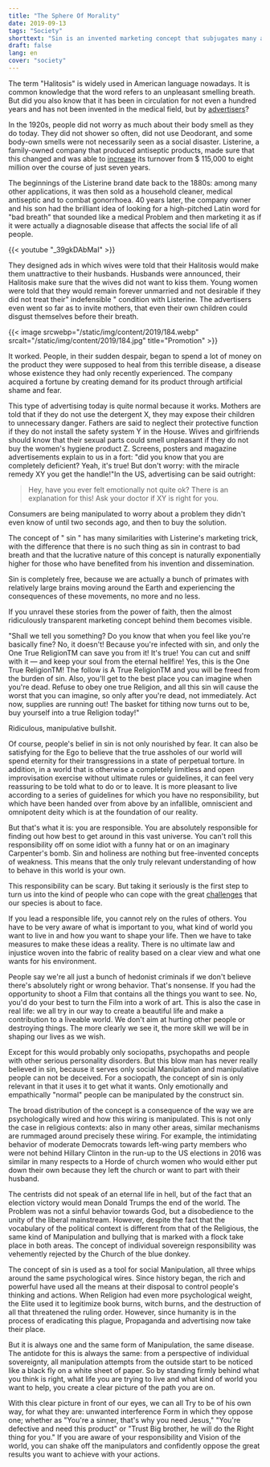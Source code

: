 ```yaml
---
title: "The Sphere Of Morality"
date: 2019-09-13
tags: "Society"
shorttext: "Sin is an invented marketing concept that subjugates many and protects few."
draft: false
lang: en
cover: "society"
---
```


The term "Halitosis" is widely used in American language nowadays. It is common knowledge that the word refers to an unpleasant smelling breath. But did you also know that it has been in circulation for not even a hundred years and has not been invented in the medical field, but by [advertisers](https://www.smithsonianmag.com/smart-news/marketing-campaign-invented-halitosis-180954082/ "How Halitosis Became a Medical Condition With a 'Cure'")?

In the 1920s, people did not worry as much about their body smell as they do today. They did not shower so often, did not use Deodorant, and some body-own smells were not necessarily seen as a social disaster. Listerine, a family-owned company that produced antiseptic products, made sure that this changed and was able to [increase](https://themarketingagenda.com/2014/09/11/the-growth-of-fear-appeals-in-advertising/ "THE GROWTH OF FEAR APPEALS IN ADVERTISING") its turnover from $ 115,000 to eight million over the course of just seven years.

The beginnings of the Listerine brand date back to the 1880s: among many other applications, it was then sold as a household cleaner, medical antiseptic and to combat gonorrhoea. 40 years later, the company owner and his son had the brilliant idea of looking for a high-pitched Latin word for "bad breath" that sounded like a medical Problem and then marketing it as if it were actually a diagnosable disease that affects the social life of all people.

{{< youtube "_39gkDAbMaI" >}}

They designed ads in which wives were told that their Halitosis would make them unattractive to their husbands. Husbands were announced, their Halitosis make sure that the wives did not want to kiss them. Young women were told that they would remain forever unmarried and not desirable if they did not treat their" indefensible " condition with Listerine. The advertisers even went so far as to invite mothers, that even their own children could disgust themselves before their breath.

{{< image srcwebp="/static/img/content/2019/184.webp" srcalt="/static/img/content/2019/184.jpg" title="Promotion" >}}

It worked. People, in their sudden despair, began to spend a lot of money on the product they were supposed to heal from this terrible disease, a disease whose existence they had only recently experienced. The company acquired a fortune by creating demand for its product through artificial shame and fear.

This type of advertising today is quite normal because it works. Mothers are told that if they do not use the detergent X, they may expose their children to unnecessary danger. Fathers are said to neglect their protective function if they do not install the safety system Y in the House. Wives and girlfriends should know that their sexual parts could smell unpleasant if they do not buy the women's hygiene product Z. Screens, posters and magazine advertisements explain to us in a fort: "did you know that you are completely deficient? Yeah, it's true! But don't worry: with the miracle remedy XY you get the handle!"In the US, advertising can be said outright:

> Hey, have you ever felt emotionally not quite ok? There is an explanation for this! Ask your doctor if XY is right for you.

Consumers are being manipulated to worry about a problem they didn't even know of until two seconds ago, and then to buy the solution.

The concept of " sin " has many similarities with Listerine's marketing trick, with the difference that there is no such thing as sin in contrast to bad breath and that the lucrative nature of this concept is naturally exponentially higher for those who have benefited from his invention and dissemination.

Sin is completely free, because we are actually a bunch of primates with relatively large brains moving around the Earth and experiencing the consequences of these movements, no more and no less.

If you unravel these stories from the power of faith, then the almost ridiculously transparent marketing concept behind them becomes visible.

"Shall we tell you something? Do you know that when you feel like you're basically fine? No, it doesn't! Because you're infected with sin, and only the One True ReligionTM can save you from it! It's true! You can cut and sniff with it — and keep your soul from the eternal hellfire! Yes, this is the One True ReligionTM! The follow is A True ReligionTM and you will be freed from the burden of sin. Also, you'll get to the best place you can imagine when you're dead. Refuse to obey one true Religion, and all this sin will cause the worst that you can imagine, so only after you're dead, not immediately. Act now, supplies are running out! The basket for tithing now turns out to be, buy yourself into a true Religion today!"

Ridiculous, manipulative bullshit.

Of course, people's belief in sin is not only nourished by fear. It can also be satisfying for the Ego to believe that the true assholes of our world will spend eternity for their transgressions in a state of perpetual torture. In addition, in a world that is otherwise a completely limitless and open improvisation exercise without ultimate rules or guidelines, it can feel very reassuring to be told what to do or to leave. It is more pleasant to live according to a series of guidelines for which you have no responsibility, but which have been handed over from above by an infallible, omniscient and omnipotent deity which is at the foundation of our reality.

But that's what it is: you are responsible. You are absolutely responsible for finding out how best to get around in this vast universe. You can't roll this responsibility off on some idiot with a funny hat or on an imaginary Carpenter's bomb. Sin and holiness are nothing but free-invented concepts of weakness. This means that the only truly relevant understanding of how to behave in this world is your own.

This responsibility can be scary. But taking it seriously is the first step to turn us into the kind of people who can cope with the great [challenges](https://medium.com/@caityjohnstone/your-plans-for-revolution-dont-work-nothing-we-ve-tried-works-f38dc1afeafd "Your Plans For Revolution Don’t Work. Nothing We’ve Tried Works.") that our species is about to face.

If you lead a responsible life, you cannot rely on the rules of others. You have to be very aware of what is important to you, what kind of world you want to live in and how you want to shape your life. Then we have to take measures to make these ideas a reality. There is no ultimate law and injustice woven into the fabric of reality based on a clear view and what one wants for his environment.

People say we're all just a bunch of hedonist criminals if we don't believe there's absolutely right or wrong behavior. That's nonsense. If you had the opportunity to shoot a Film that contains all the things you want to see. No, you'd do your best to turn the Film into a work of art. This is also the case in real life: we all try in our way to create a beautiful life and make a contribution to a liveable world. We don't aim at hurting other people or destroying things. The more clearly we see it, the more skill we will be in shaping our lives as we wish.

Except for this would probably only sociopaths, psychopaths and people with other serious personality disorders. But this blow man has never really believed in sin, because it serves only social Manipulation and manipulative people can not be deceived. For a sociopath, the concept of sin is only relevant in that it uses it to get what it wants. Only emotionally and empathically "normal" people can be manipulated by the construct sin.

The broad distribution of the concept is a consequence of the way we are psychologically wired and how this wiring is manipulated. This is not only the case in religious contexts: also in many other areas, similar mechanisms are rummaged around precisely these wiring. For example, the intimidating behavior of moderate Democrats towards left-wing party members who were not behind Hillary Clinton in the run-up to the US elections in 2016 was similar in many respects to a Horde of church women who would either put down their own because they left the church or want to part with their husband.

The centrists did not speak of an eternal life in hell, but of the fact that an election victory would mean Donald Trumps the end of the world. The Problem was not a sinful behavior towards God, but a disobedience to the unity of the liberal mainstream. However, despite the fact that the vocabulary of the political context is different from that of the Religious, the same kind of Manipulation and bullying that is marked with a flock take place in both areas. The concept of individual sovereign responsibility was vehemently rejected by the Church of the blue donkey.

The concept of sin is used as a tool for social Manipulation, all three whips around the same psychological wires. Since history began, the rich and powerful have used all the means at their disposal to control people's thinking and actions. When Religion had even more psychological weight, the Elite used it to legitimize book burns, witch burns, and the destruction of all that threatened the ruling order. However, since humanity is in the process of eradicating this plague, Propaganda and advertising now take their place.

But it is always one and the same form of Manipulation, the same disease. The antidote for this is always the same: from a perspective of individual sovereignty, all manipulation attempts from the outside start to be noticed like a black fly on a white sheet of paper. So by standing firmly behind what you think is right, what life you are trying to live and what kind of world you want to help, you create a clear picture of the path you are on.

With this clear picture in front of our eyes, we can all Try to be of his own way, for what they are: unwanted interference Form in which they oppose one; whether as "You're a sinner, that's why you need Jesus," "You're defective and need this product" or "Trust Big brother, he will do the Right thing for you." If you are aware of your responsibility and Vision of the world, you can shake off the manipulators and confidently oppose the great results you want to achieve with your actions.
